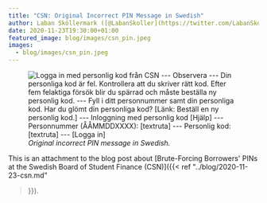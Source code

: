 ```yaml
---
title: "CSN: Original Incorrect PIN Message in Swedish"
author: Laban Sköllermark ([@LabanSkoller](https://twitter.com/LabanSkoller))
date: 2020-11-23T19:30:00+01:00
featured_image: blog/images/csn_pin.jpeg
images:
  - blog/images/csn_pin.jpeg
---
```

<figure>
  <img src="../images/csn_swe_wrong_pin.png"
style="display:inline" title="Din personliga kod är fel" alt="Logga in med
personlig kod från CSN --- Observera --- Din personliga kod är fel.
Kontrollera att du skriver rätt kod. Efter fem felaktiga försök blir du spärrad
och måste beställa ny personlig kod. --- Fyll i ditt personnummer samt din
personliga kod. Har du glömt din personliga kod? [Länk: Beställ en ny personlig
kod.] --- Inloggning med personlig kod [Hjälp] --- Personnummer (ÅÅMMDDXXXX):
[textruta] --- Personlig kod: [textruta] --- [Logga in]">
  <figcaption><i>Original incorrect PIN message in Swedish.</i></figcaption>
</figure>

This is an attachment to the blog post about [Brute-Forcing Borrowers' PINs at
the Swedish Board of Student Finance (CSN)]({{< ref "../blog/2020-11-23-csn.md"
>}}).
